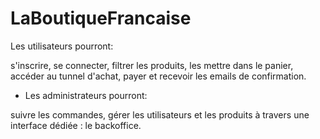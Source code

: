 # LaBoutiqueFrancaise

Les utilisateurs pourront:

 s'inscrire, se connecter, filtrer les produits, les mettre dans le panier, accéder au tunnel d'achat, payer et recevoir les emails de confirmation.

* Les administrateurs pourront:

suivre les commandes, gérer les utilisateurs et les produits à travers une interface dédiée : le backoffice.
